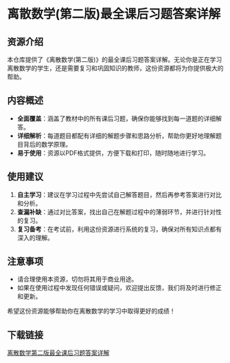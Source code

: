 # 离散数学(第二版)最全课后习题答案详解

## 资源介绍

本仓库提供了《离散数学(第二版)》的最全课后习题答案详解。无论你是正在学习离散数学的学生，还是需要复习和巩固知识的教师，这份资源都将为你提供极大的帮助。

## 内容概述

- **全面覆盖**：涵盖了教材中的所有课后习题，确保你能够找到每一道题的详细解答。
- **详细解析**：每道题目都配有详细的解题步骤和思路分析，帮助你更好地理解题目背后的数学原理。
- **易于使用**：资源以PDF格式提供，方便下载和打印，随时随地进行学习。

## 使用建议

1. **自主学习**：建议在学习过程中先尝试自己解答题目，然后再参考答案进行对比和分析。
2. **查漏补缺**：通过对比答案，找出自己在解题过程中的薄弱环节，并进行针对性的复习。
3. **复习备考**：在考试前，利用这份资源进行系统的复习，确保对所有知识点都有深入的理解。

## 注意事项

- 请合理使用本资源，切勿将其用于商业用途。
- 如果在使用过程中发现任何错误或疑问，欢迎提出反馈，我们将及时进行修正和更新。

希望这份资源能够帮助你在离散数学的学习中取得更好的成绩！

## 下载链接

[离散数学第二版最全课后习题答案详解](https://pan.quark.cn/s/35d9d23ec8eb)
